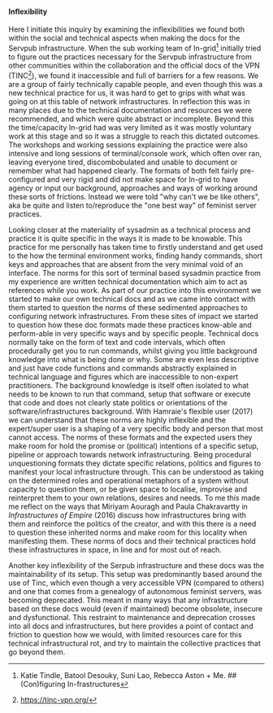 #### Inflexibility

Here I initiate this inquiry by examining the inflexibilities we found both within the social and technical aspects when making the docs for the Servpub infrastructure. When the sub working team of In-grid[^r2] initially tried to figure out the practices necessary for the Servpub infrastructure from other communities within the collaboration and the official docs of the VPN (TINC[^1s]), we found it inaccessible and full of barriers for a few reasons. We are a group of fairly technically capable people, and even though this was a new technical practice for us, it was hard to get to grips with what was going on at this table of network infrastructures. In reflection this was in many places due to the technical documentation and resources we were recommended, and which were quite abstract or incomplete. Beyond this the time/capacity In-grid had was very limited as it was mostly voluntary work at this stage and so it was a struggle to reach this dictated outcomes. The workshops and working sessions explaining the practice were also intensive and long sessions of terminal/console work, which often over ran, leaving everyone tired, discombobulated and unable to document or remember what had happened clearly. The formats of both felt fairly pre-configured and very rigid and did not make space for In-grid to have agency or input our background, approaches and ways of working around these sorts of frictions. Instead we were told "why can't we be like others", aka be quite and listen to/reproduce the "one best way" of feminist server practices.

Looking closer at the materiality of sysadmin as a technical process and practice it is quite specific in the ways it is made to be knowable. This practice for me personally has taken time to firstly understand and get used to the how the terminal environment works, finding handy commands, short keys and approaches that are absent from the very minimal void of an interface. The norms for this sort of terminal based sysadmin practice from my experience are written technical documentation which aim to act as references while you work. As part of our practice into this environment we started to make our own technical docs and as we came into contact with them started to question the norms of these sedimented approaches to configuring network infrastructures. From these sites of impact we started to question how these doc formats made these practices know-able and perform-able in very specific ways and by specific people. Technical docs normally take on the form of text and code intervals, which often procedurally get you to run commands, whilst giving you little background knowledge into what is being done or why. Some are even less descriptive and just have code functions and commands abstractly explained in technical language and figures which are inaccessible to non-expert practitioners. The background knowledge is itself often isolated to what needs to be known to run that command, setup that software or execute that code and does not clearly state politics or orientations of the software/infrastructures background. With Hamraie's flexible user (2017) we can understand that these norms are highly inflexible and the expert/super user is a shaping of a very specific body and person that most cannot access. The norms of these formats and the expected users they make room for hold the promise or (political) intentions of a specific setup, pipeline or approach towards network infrastructuring.  Being procedural unquestioning formats they dictate specific relations, politics and figures to manifest your local infrastructure through. This can be understood as taking on the determined roles and operational metaphors of a system without capacity to question them, or be given space to localise, improvise and reinterpret them to your own relations, desires and needs. To me this made me reflect on the ways that Miriyam Aouragh and Paula Chakravartty in _Infrastructures of Empire_ (2016) discuss how infrastructures bring with them and reinforce the politics of the creator, and with this there is a need to question these inherited norms and make room for this locality when manifesting them. These norms of docs and their technical practices hold these infrastructures in space, in line and for most out of reach.

Another key inflexibility of the Serpub infrastructure and these docs was the maintainability of its setup. This setup was predominantly based around the use of Tinc, which even though a very accessible VPN (compared to others) and one that comes from a genealogy of autonomous feminist servers, was becoming deprecated. This meant in many ways that any infrastructure based on these docs would (even if maintained) become obsolete, insecure and dysfunctional. This restraint to maintenance and deprecation crosses into all docs and infrastructures, but here provides a point of contact and friction to question how we would, with limited resources care for this technical infrastructural rot, and try to maintain the collective practices that go beyond them.

[^r2]: Katie Tindle, Batool Desouky, Suni Lao, Rebecca Aston + Me. \#\# (Con)figuring In-frastructures
[^1s]: https://tinc-vpn.org/